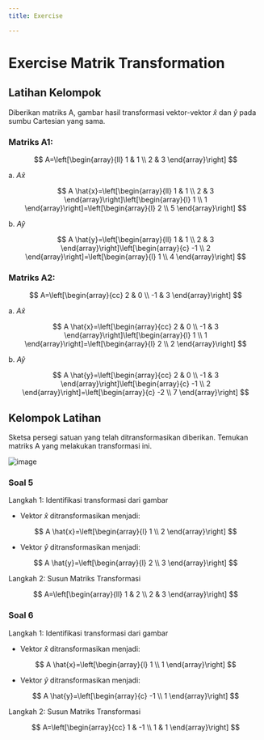 ```yaml
---
title: Exercise

---
```


# Exercise Matrik Transformation

## Latihan Kelompok

Diberikan matriks A, gambar hasil transformasi vektor-vektor $\hat{x}$ dan $\hat{y}$ pada sumbu Cartesian yang sama.

### Matriks A1:

$$
A=\left[\begin{array}{ll}
1 & 1 \\ 
2 & 3
\end{array}\right]
$$

a. $A \hat{x}$

$$ 
A \hat{x}=\left[\begin{array}{ll}
1 & 1 \\ 
2 & 3
\end{array}\right]\left[\begin{array}{l}
1 \\
1
\end{array}\right]=\left[\begin{array}{l}
2 \\
5
\end{array}\right]
$$

b. $A \hat{y}$

$$
A \hat{y}=\left[\begin{array}{ll}
1 & 1 \\ 
2 & 3
\end{array}\right]\left[\begin{array}{c}
-1 \\
2
\end{array}\right]=\left[\begin{array}{l}
1 \\
4
\end{array}\right]
$$

### Matriks A2:

$$
A=\left[\begin{array}{cc}
2 & 0 \\ 
-1 & 3
\end{array}\right]
$$

a. $A \hat{x}$

$$
A \hat{x}=\left[\begin{array}{cc}
2 & 0 \\ 
-1 & 3
\end{array}\right]\left[\begin{array}{l}
1 \\
1
\end{array}\right]=\left[\begin{array}{l}
2 \\
2
\end{array}\right]
$$

b. $A \hat{y}$

$$
A \hat{y}=\left[\begin{array}{cc}
2 & 0 \\ 
-1 & 3
\end{array}\right]\left[\begin{array}{c}
-1 \\
2
\end{array}\right]=\left[\begin{array}{c}
-2 \\
7
\end{array}\right]
$$

## Kelompok Latihan

Sketsa persegi satuan yang telah ditransformasikan diberikan. Temukan matriks A yang melakukan transformasi ini.

![image](_build/html/_images/1.png)

### Soal 5

Langkah 1: Identifikasi transformasi dari gambar
- Vektor $\hat{x}$ ditransformasikan menjadi:

$$
A \hat{x}=\left[\begin{array}{l}
1 \\
2
\end{array}\right]
$$

- Vektor $\hat{y}$ ditransformasikan menjadi:

$$
A \hat{y}=\left[\begin{array}{l}
2 \\
3
\end{array}\right]
$$

Langkah 2: Susun Matriks Transformasi

$$
A=\left[\begin{array}{ll}
1 & 2 \\
2 & 3
\end{array}\right]
$$

### Soal 6

Langkah 1: Identifikasi transformasi dari gambar
- Vektor $\hat{x}$ ditransformasikan menjadi:

$$
A \hat{x}=\left[\begin{array}{l}
1 \\
1
\end{array}\right]
$$

- Vektor $\hat{y}$ ditransformasikan menjadi:

$$
A \hat{y}=\left[\begin{array}{c}
-1 \\
1
\end{array}\right]
$$

Langkah 2: Susun Matriks Transformasi

$$
A=\left[\begin{array}{cc}
1 & -1 \\
1 & 1
\end{array}\right]
$$
